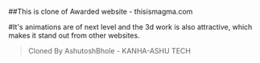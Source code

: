 ##This is clone of Awarded website - thisismagma.com

#It's animations are of next level and the 3d work is also attractive, which makes it stand out from other websites.

>Cloned By AshutoshBhole - KANHA-ASHU TECH